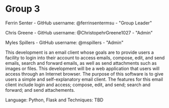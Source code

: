 # Group 3
Ferrin Senter - GitHub username: @ferrinsentermsu - "Group Leader"


Chris Greene - GitHub username: @ChristopehrGreene1027 - "Admin"


Myles Spillers - GitHub username: @mspillers - "Admin"


  This development is an email client whose goals are to provide users a facility to login into their account to access emails, compose, edit, and send emails, search and forward emails, as well as send attachments such as images or files. This development will be a web application that users will access through an Internet browser. The purpose of this software is to give users a simple and self-explanatory email client.
  The features for this email client include login and access; compose, edit, and send; search and forward; and send attachements. 
  
  Language: Python, Flask and Techniques: TBD
